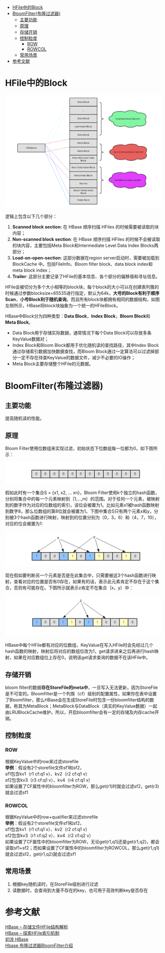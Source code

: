 * [HFile中的Block](#hfile中的block)
* [BloomFilter(布隆过滤器)](#bloomfilter布隆过滤器)
    * [主要功能](#主要功能)
    * [原理](#原理)
    * [存储开销](#存储开销)
    * [控制粒度](#控制粒度)
        * [ROW](#row)
        * [ROWCOL](#rowcol)
    * [常用场景](#常用场景)
* [参考文献](#参考文献)


#  HFile中的Block
![HFile Block](https://raw.githubusercontent.com/Andr-Robot/iMarkdownPhotos/master/Res/HFilePhy.png)   

逻辑上包含以下几个部分：
1. **Scanned block section:** 在 HBase 顺序扫描 HFiles 的时候需要被读取的块内容；
2. **Non-scanned block section**: 在 HBase 顺序扫描 HFiles 的时候不会被读取的块内容，主要包括Meta Block和Intermediate Level Data Index Blocks两部分；
3. **Load-on-open-section**: 这部分数据在region server启动时，需要被加载到 BlockCache 中。包括FileInfo、Bloom filter block、data block index和meta block index；
4. **Trailer**: 这部分主要记录了HFile的基本信息、各个部分的偏移值和寻址信息。

HFile会被切分为多个大小相等的block块，每个block的大小可以在创建表列簇的时候通过参数blocksize=65535进行指定，默认为64k，**大号的Block有利于顺序Scan**，**小号Block利于随机查询**。而且所有block块都拥有相同的数据结构，如图左侧所示，HBase将block块抽象为一个统一的HFileBlock。     
 
 HBase中Block分为四种类型：**Data Block**，**Index Block**，**Bloom Block**和**Meta Block**。
 - Data Block用于存储实际数据，通常情况下每个Data Block可以存放多条KeyValue数据对；
 - Index Block和Bloom Block都用于优化随机读的查找路径，其中Index Block通过存储索引数据加快数据查找，而Bloom Block通过一定算法可以过滤掉部分一定不存在待查KeyValue的数据文件，减少不必要的IO操作；
 - Meta Block主要存储整个HFile的元数据。

# BloomFilter(布隆过滤器)
## 主要功能
提高随机读的性能。    

## 原理
Bloom Filter使用位数组来实现过滤，初始状态下位数组每一位都为0，如下图所示：

![](https://raw.githubusercontent.com/Andr-Robot/iMarkdownPhotos/master/Res/bf1.png)

假如此时有一个集合S = {x1, x2, … xn}，Bloom Filter使用k个独立的hash函数，分别将集合中的每一个元素映射到｛1,…,m｝的范围。对于任何一个元素，被映射到的数字作为对应的位数组的索引，该位会被置为1。比如元素x1被hash函数映射到数字8，那么位数组的第8位就会被置为1。下图中集合S只有两个元素x和y，分别被3个hash函数进行映射，映射到的位置分别为（0，3，6）和（4，7，10），对应的位会被置为1:

![](https://raw.githubusercontent.com/Andr-Robot/iMarkdownPhotos/master/Res/bf8.png)

现在假如要判断另一个元素是否是在此集合中，只需要被这3个hash函数进行映射，查看对应的位置是否有0存在，如果有的话，表示此元素肯定不存在于这个集合，否则有可能存在。下图所示就表示z肯定不在集合｛x，y｝中：

![](https://raw.githubusercontent.com/Andr-Robot/iMarkdownPhotos/master/Res/bf9.png)

HBase中每个HFile都有对应的位数组，KeyValue在写入HFile时会先经过几个hash函数的映射，映射后将对应的数组位改为1，get请求进来之后再进行hash映射，如果在对应数组位上存在0，说明该get请求查询的数据不在该HFile中。

## 存储开销
bloom filter的数据**存在StoreFile的meta中**，一旦写入无法更新，因为StoreFile是不可变的。Bloomfilter是一个列族（cf）级别的配置属性，如果你在表中设置了Bloomfilter，那么HBase会在生成StoreFile时包含一份bloomfilter结构的数据，称其为MetaBlock；MetaBlock与DataBlock（真实的KeyValue数据）一起由LRUBlockCache维护。所以，开启bloomfilter会有一定的存储及内存cache开销。 

## 控制粒度
### ROW
根据KeyValue中的row来过滤storefile     
**举例**：假设有2个storefile文件sf1和sf2，     
sf1包含kv1（r1 cf:q1 v）、kv2（r2 cf:q1 v）     
sf2包含kv3（r3 cf:q1 v）、kv4（r4 cf:q1 v）     
如果设置了CF属性中的bloomfilter为ROW，那么get(r1)时就会过滤sf2，get(r3)就会过滤sf1 

### ROWCOL
根据KeyValue中的row+qualifier来过滤storefile    
**举例**：假设有2个storefile文件sf1和sf2，     
sf1包含kv1（r1 cf:q1 v）、kv2（r2 cf:q1 v）     
sf2包含kv3（r1 cf:q2 v）、kv4（r2 cf:q2 v）    
如果设置了CF属性中的bloomfilter为ROW，无论get(r1,q1)还是get(r1,q2)，都会读取sf1+sf2；而如果设置了CF属性中的bloomfilter为ROWCOL，那么get(r1,q1)就会过滤sf2，get(r1,q2)就会过滤sf1   

## 常用场景
1. 根据key随机读时，在StoreFile级别进行过滤
2. 读数据时，会查询到大量不存在的key，也可用于高效判断key是否存在


# 参考文献
[HBase – 存储文件HFile结构解析](http://hbasefly.com/2016/03/25/hbase-hfile/)    
[HBase – 探索HFile索引机制](http://hbasefly.com/2016/04/03/hbase_hfile_index/)    
[初涉 HBase](https://leonlibraries.github.io/2017/04/13/%E5%88%9D%E6%B6%89HBase/)    
[Hbase 布隆过滤器BloomFilter介绍](https://blog.csdn.net/opensure/article/details/46453681)